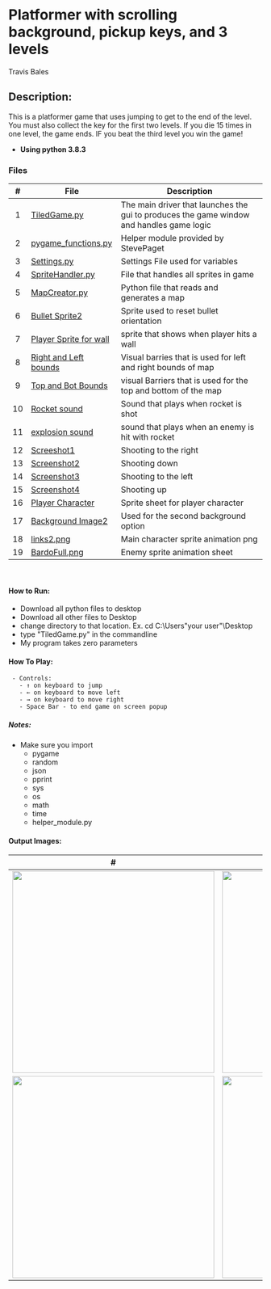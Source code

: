 # Platformer with scrolling background, pickup keys, and 3 levels
Travis Bales

## Description:
This is a platformer game that uses jumping to get to the end of the level. You must also collect the key for the first two levels.
If you die 15 times in one level, the game ends. IF you beat the third level you win the game!
<br>
- **Using python 3.8.3**

### Files

|   #   | File            | Description                                        |
| :---: | --------------- | -------------------------------------------------- |
|1| [TiledGame.py](https://github.com/travisbales2304/4443-2D-PyGame-Bales/blob/master/Assignments/P02/TiledGame.py) |The main driver that launches the gui to produces the game window and handles game logic|
|2|[pygame_functions.py](https://github.com/travisbales2304/4443-2D-PyGame-Bales/blob/master/Assignments/P02/pygame_functions.py)|Helper module provided by StevePaget |
|3|[Settings.py](https://github.com/travisbales2304/4443-2D-PyGame-Bales/blob/master/Assignments/P02/settings.py)|Settings File used for variables|
|4|[SpriteHandler.py](https://github.com/travisbales2304/4443-2D-PyGame-Bales/blob/master/Assignments/P02/SpriteHandler.py)|File that handles all sprites in game|
|5|[MapCreator.py](https://github.com/travisbales2304/4443-2D-PyGame-Bales/blob/master/Assignments/P02/MapCreator.py)|Python file that reads and generates a map|
|6|[Bullet Sprite2](https://github.com/travisbales2304/4443-2D-PyGame-Bales/blob/master/Assignments/P1.04/Bullet2.png)|Sprite used to reset bullet orientation|
|7|[Player Sprite for wall](https://github.com/travisbales2304/4443-2D-PyGame-Bales/blob/master/Assignments/P1.04/LinkWall.png)|sprite that shows when player hits a wall|
|8|[Right and Left bounds](https://github.com/travisbales2304/4443-2D-PyGame-Bales/blob/master/Assignments/P1.04/RightLeftBarrier.png)|Visual barries that is used for left and right bounds of map|
|9|[Top and Bot Bounds](https://github.com/travisbales2304/4443-2D-PyGame-Bales/blob/master/Assignments/P1.04/TopBotBarrier.png)|visual Barriers that is used for the top and bottom of the map|
|10|[Rocket sound](https://github.com/travisbales2304/4443-2D-PyGame-Bales/blob/master/Assignments/P1.04/RockShot.wav)|Sound that plays when rocket is shot|
|11|[explosion sound](https://github.com/travisbales2304/4443-2D-PyGame-Bales/blob/master/Assignments/P1.04/Splosion.wav)|sound that plays when an enemy is hit with rocket|
|12|[Screeshot1](https://github.com/travisbales2304/4443-2D-PyGame-Bales/blob/master/Assignments/P1.04/shot1.png)|Shooting to the right |
|13|[Screenshot2](https://github.com/travisbales2304/4443-2D-PyGame-Bales/blob/master/Assignments/P1.04/shot2.png)|Shooting down|
|14|[Screenshot3](https://github.com/travisbales2304/4443-2D-PyGame-Bales/blob/master/Assignments/P1.04/shot3.png)|Shooting to the left|
|15|[Screenshot4](https://github.com/travisbales2304/4443-2D-PyGame-Bales/blob/master/Assignments/P1.04/shot4.png)|Shooting up|
|16|[Player Character](https://github.com/travisbales2304/4443-2D-PyGame-Bales/blob/master/Assignments/P1.04/links2.png)|Sprite sheet for player character|
|17|[Background Image2](https://github.com/travisbales2304/4443-2D-PyGame-Bales/blob/master/Assignments/P1.04/bg.png)|Used for the second background option|
|18|[links2.png](https://github.com/travisbales2304/4443-2D-PyGame-Bales/blob/master/Assignments/P1.04/links2.png)|Main character sprite animation png|
|19|[BardoFull.png](https://github.com/travisbales2304/4443-2D-PyGame-Bales/blob/master/Assignments/P1.04/BardoFull.png)|Enemy sprite animation sheet|
<br>


#### How to Run:
  - Download all python files to desktop
  - Download all other files to Desktop
  - change directory to that location. Ex. cd C:\Users\"your user"\Desktop
  - type "TiledGame.py" in the commandline
  - My program takes zero parameters
 #### How To Play:
     - Controls:
       - ↑ on keyboard to jump
       - ← on keyboard to move left
       - → on keyboard to move right
       - Space Bar - to end game on screen popup
  
##### Notes:
  - Make sure you import
    - pygame
    - random
    - json
    - pprint
    - sys
    - os
    - math
    - time
    - helper_module.py
    
   #### Output Images:
   |#|#|
   |:--:|---|
   |<img src="shot1.png" width="400">|<img src="shot2.png" width="400">|
   |<img src="shot3.png" width="400">|<img src="shot4.png" width="400">|
 

